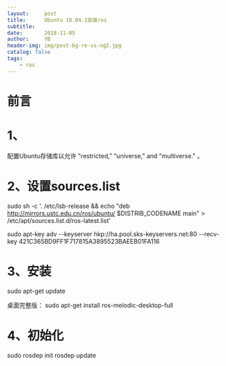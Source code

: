 ```yaml
---
layout:     post
title:      Ubuntu 18.04.1安装ros
subtitle:   
date:       2018-11-05
author:     YB
header-img: img/post-bg-re-vs-ng2.jpg
catalog: false
tags:
    - ros
---
```


# 前言


# 1、
配置Ubuntu存储库以允许 "restricted," "universe," and "multiverse." 。

# 2、设置sources.list
sudo sh -c '. /etc/lsb-release && echo "deb http://mirrors.ustc.edu.cn/ros/ubuntu/ $DISTRIB_CODENAME main" > /etc/apt/sources.list.d/ros-latest.list'

sudo apt-key adv --keyserver hkp://ha.pool.sks-keyservers.net:80 --recv-key 421C365BD9FF1F717815A3895523BAEEB01FA116

# 3、安装
sudo apt-get update

桌面完整版：
sudo apt-get install ros-melodic-desktop-full

# 4、初始化
sudo rosdep init
rosdep update


